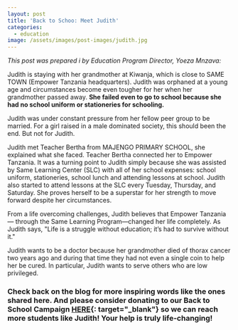 ```yaml
---
layout: post
title: 'Back to Schoo: Meet Judith'
categories:
  - education
image: /assets/images/post-images/judith.jpg
---
```


*This post was prepared i by Education Program Director, Yoeza Mnzava:*

Judith is staying with her grandmother at Kiwanja, which is close to SAME TOWN (Empower Tanzania headquarters). Judith was orphaned at a young age and circumstances become even tougher for her when her grandmother passed away. **She failed even to go to school because she had no school uniform or stationeries for schooling.**

Judith was under constant pressure from her fellow peer group to be married. For a girl raised in a male dominated society, this should been the end. But not for Judith.

Judith met Teacher Bertha from MAJENGO PRIMARY SCHOOL, she explained what she faced. Teacher Bertha connected her to Empower Tanzania. It was a turning point to Judith simply because she was assisted by Same Learning Center (SLC) with all of her school expenses: school uniform, stationeries, school lunch and attending lessons at school. Judith also started to attend lessons at the SLC every Tuesday, Thursday, and Saturday. She proves herself to be a superstar for her strength to move forward despite her circumstances.

From a life overcoming challenges, Judith believes that Empower Tanzania— through the Same Learning Program—changed her life completely. As Judith says, "Life is a struggle without education; it’s had to survive without it."

Judith wants to be a doctor because her grandmother died of thorax cancer two years ago and during that time they had not even a single coin to help her be cured. In particular, Judith wants to serve others who are low privileged.

### **Check back on the blog for more inspiring words like the ones shared here. And please consider donating to our Back to School Campaign&nbsp;[HERE](https://empowertz.z2systems.com/np/clients/empowertz/donation.jsp?campaign=46&amp;fbclid=IwAR0UDxLV4um9uujUu5_lyPh714lc1bW7_MG_u4e7xCEHS_yZ3bXtmFBqMH8){: target="_blank"}&nbsp;so we can reach more students like Judith\! Your help is truly life-changing\!**